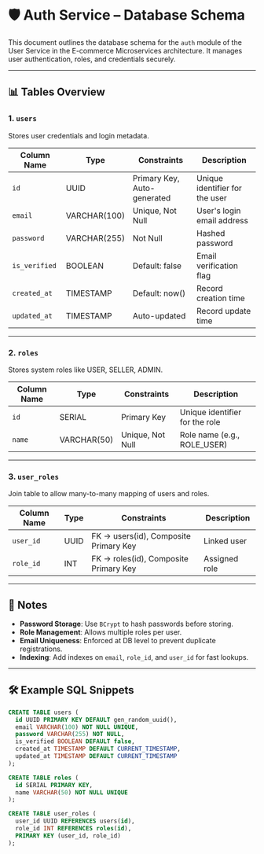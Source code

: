 # 🛡️ Auth Service – Database Schema

This document outlines the database schema for the `auth` module of the User Service in the E-commerce Microservices architecture. It manages user authentication, roles, and credentials securely.

---

## 📊 Tables Overview

### 1. `users`
Stores user credentials and login metadata.

| Column Name     | Type         | Constraints                     | Description                          |
|------------------|--------------|----------------------------------|--------------------------------------|
| `id`             | UUID         | Primary Key, Auto-generated      | Unique identifier for the user       |
| `email`          | VARCHAR(100) | Unique, Not Null                 | User's login email address           |
| `password`       | VARCHAR(255) | Not Null                         | Hashed password                      |
| `is_verified`    | BOOLEAN      | Default: false                   | Email verification flag              |
| `created_at`     | TIMESTAMP    | Default: now()                   | Record creation time                 |
| `updated_at`     | TIMESTAMP    | Auto-updated                     | Record update time                   |

---

### 2. `roles`
Stores system roles like USER, SELLER, ADMIN.

| Column Name     | Type         | Constraints                     | Description                          |
|------------------|--------------|----------------------------------|--------------------------------------|
| `id`             | SERIAL       | Primary Key                      | Unique identifier for the role       |
| `name`           | VARCHAR(50)  | Unique, Not Null                 | Role name (e.g., ROLE_USER)          |

---

### 3. `user_roles`
Join table to allow many-to-many mapping of users and roles.

| Column Name     | Type     | Constraints                             | Description                  |
|------------------|----------|------------------------------------------|------------------------------|
| `user_id`        | UUID     | FK → users(id), Composite Primary Key    | Linked user                  |
| `role_id`        | INT      | FK → roles(id), Composite Primary Key    | Assigned role                |

---

## 🔐 Notes

- **Password Storage**: Use `BCrypt` to hash passwords before storing.
- **Role Management**: Allows multiple roles per user.
- **Email Uniqueness**: Enforced at DB level to prevent duplicate registrations.
- **Indexing**: Add indexes on `email`, `role_id`, and `user_id` for fast lookups.

---

## 🛠️ Example SQL Snippets

```sql
CREATE TABLE users (
  id UUID PRIMARY KEY DEFAULT gen_random_uuid(),
  email VARCHAR(100) NOT NULL UNIQUE,
  password VARCHAR(255) NOT NULL,
  is_verified BOOLEAN DEFAULT false,
  created_at TIMESTAMP DEFAULT CURRENT_TIMESTAMP,
  updated_at TIMESTAMP DEFAULT CURRENT_TIMESTAMP
);

CREATE TABLE roles (
  id SERIAL PRIMARY KEY,
  name VARCHAR(50) NOT NULL UNIQUE
);

CREATE TABLE user_roles (
  user_id UUID REFERENCES users(id),
  role_id INT REFERENCES roles(id),
  PRIMARY KEY (user_id, role_id)
);